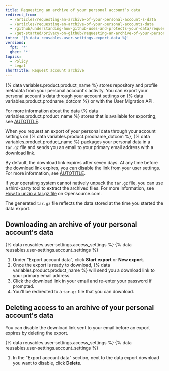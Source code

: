 ```yaml
---
title: Requesting an archive of your personal account’s data
redirect_from:
  - /articles/requesting-an-archive-of-your-personal-account-s-data
  - /articles/requesting-an-archive-of-your-personal-accounts-data
  - /github/understanding-how-github-uses-and-protects-your-data/requesting-an-archive-of-your-personal-accounts-data
  - /get-started/privacy-on-github/requesting-an-archive-of-your-personal-accounts-data
intro: '{% data reusables.user-settings.export-data %}'
versions:
  fpt: '*'
  ghec: '*'
topics:
  - Policy
  - Legal
shortTitle: Request account archive
---
```


{% data variables.product.product_name %} stores repository and profile metadata from your personal account's activity. You can export your personal account's data through your account settings on {% data variables.product.prodname_dotcom %} or with the User Migration API.

For more information about the data {% data variables.product.product_name %} stores that is available for exporting, see [AUTOTITLE](/rest/migrations#download-a-user-migration-archive).

When you request an export of your personal data through your account settings on {% data variables.product.prodname_dotcom %}, {% data variables.product.product_name %} packages your personal data in a `tar.gz` file and sends you an email to your primary email address with a download link.

By default, the download link expires after seven days. At any time before the download link expires, you can disable the link from your user settings. For more information, see [AUTOTITLE](/get-started/archiving-your-github-personal-account-and-public-repositories/requesting-an-archive-of-your-personal-accounts-data#deleting-access-to-an-archive-of-your-personal-accounts-data).

If your operating system cannot natively unpack the `tar.gz` file, you can use a third-party tool to extract the archived files. For more information, see [How to unzip a tar.gz file](https://opensource.com/article/17/7/how-unzip-targz-file) on Opensource.com.

The generated `tar.gz` file reflects the data stored at the time you started the data export.

## Downloading an archive of your personal account's data

{% data reusables.user-settings.access_settings %}
{% data reusables.user-settings.account_settings %}
1. Under "Export account data", click **Start export** or **New export**.
1. Once the export is ready to download, {% data variables.product.product_name %} will send you a download link to your primary email address.
1. Click the download link in your email and re-enter your password if prompted.
1. You'll be redirected to a `tar.gz` file that you can download.

## Deleting access to an archive of your personal account's data

You can disable the download link sent to your email before an export expires by deleting the export.

{% data reusables.user-settings.access_settings %}
{% data reusables.user-settings.account_settings %}
1. In the "Export account data" section, next to the data export download you want to disable, click **Delete**.
